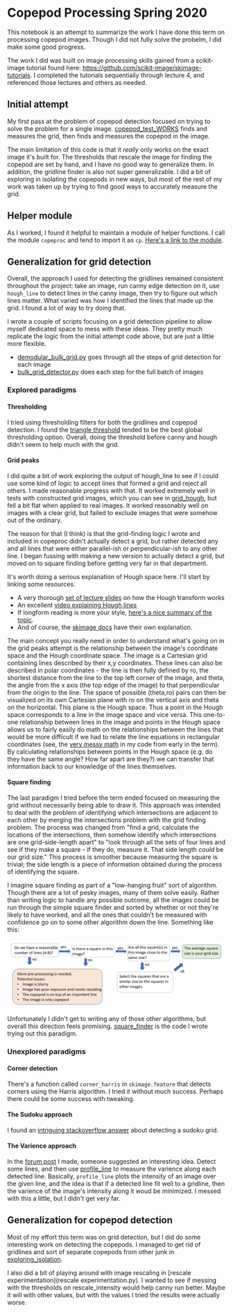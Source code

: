 # Copepod Processing Spring 2020

This notebook is an attempt to summarize the work I have done this term on processing copepod images. Though I did not fully solve the probelm, I did make some good progress. 

The work I did was built on image processing skills gained from a scikit-image tutorial found here: https://github.com/scikit-image/skimage-tutorials. I completed the tutorials sequentially through lecture 4, and referenced those lectures and others as needed. 

## Initial attempt

My first pass at the problem of copepod detection focused on trying to solve the problem for a single image. [copepod_test_WORKS](copepod_test_WORKS.py) finds and measures the grid, then finds and measures the copepod in the image.

The main limitation of this code is that it *really* only works on the exact image it's built for. The thresholds that rescale the image for finding the copepod are set by hand, and I have no good way to generalize them. In addition, the gridline finder is also not super generalizable. I did a bit of exploring in isolating the copepods in new ways, but most of the rest of my work was taken up by trying to find good ways to accurately measure the grid.

## Helper module
As I worked, I found it helpful to maintain a module of helper functions. I call the module `copeproc` and tend to import it as `cp`. [Here's a link to the module](copeproc.py).

## Generalization for grid detection

Overall, the approach I used for detecting the gridlines remained consistent throughout the project: take an image, run canny edge detection on it, use `hough_line` to detect lines in the canny image, then try to figure out which lines matter. What varied was how I identified the lines that made up the grid. I found a lot of way to try doing that.

I wrote a couple of scripts focusing on a grid detection pipeline to allow myself dedicated space to mess with these ideas. They pretty much replicate the logic from the initial attempt code above, but are just a little more flexible. 

* [demodular_bulk_grid.py](demodular_bulk_grid.py) goes through all the steps of grid detection for each image
* [bulk_grid_detector.py](bulk_grid_detector.py) does each step for the full batch of images

### Explored paradigms
#### Thresholding
I tried using thresholding filters for both the gridlines and copepod detection. I found the [triangle threshold](https://scikit-image.org/docs/stable/api/skimage.filters.html#skimage.filters.threshold_triangle) tended to be the best global thresholding option. Overall, doing the threshold before canny and hough didn't seem to help much with the grid.

#### Grid peaks
I did quite a bit of work exploring the output of hough_line to see if I could use some kind of logic to accept lines that formed a grid and reject all others. I made reasonable progress with that. It worked extremely well in tests with constructed grid images, which you can see in [grid_hough](grid_hough.py), but fell a bit flat when applied to real images. It worked reasonably well on images with a clear grid, but failed to exclude images that were somehow out of the ordinary. 

The reason for that (I think) is that the grid-finding logic I wrote and included in copeproc didn't actually detect a grid, but rather detected any and all lines that were either parallel-ish or perpendicular-ish to any other line. I began fussing with making a new version to actually detect a grid, but moved on to square finding before getting very far in that department.

It's worth doing a serious explanation of Hough space here. I'll start by linking some resources.
* A very thorough [set of lecture slides](http://dept.me.umn.edu/courses/me5286/vision/Notes/2015/ME5286-Lecture9.pdf) on how the Hough transform works
* An excellent [video explaining Hough lines](https://youtu.be/4zHbI-fFIlI)
* If longform reading is more your style, [here's a nice summary of the topic](http://web.ipac.caltech.edu/staff/fmasci/home/astro_refs/HoughTrans_lines_09.pdf).
* And of course, the [skimage docs](https://scikit-image.org/docs/stable/auto_examples/edges/plot_line_hough_transform.html?highlight=hough) have their own explanation.

The main concept you really need in order to understand what's going on in the grid peaks attempt is the relationship between the image's coordinate space and the Hough coordinate space. The image is a Cartesian grid containing lines described by their x,y coordinates. These lines can also be described in polar coordinates - the line is then fully defined by ro, the shortest distance from the line to the top left corner of the image, and theta, the angle from the x axis (the top edge of the image) to that perpendicular from the origin to the line. The space of possible (theta,ro) pairs can then be visualized on its own Cartesian plane with ro on the vertical axis and theta on the horizontal. This plane is the Hough space. Thus a point in the Hough space corresponds to a line in the image space and vice versa.
This one-to-one relationship between lines in the image and points in the Hough space allows us to fairly easily do math on the relationships between the lines that would be more difficult if we had to relate the line equations in rectangular coordinates (see, the [very messy math](https://github.com/liocoa/COA-improc-workstudy/blob/cde118c8ad796f5a8f994aa0a9f2ee17f901afb5/copepod_test_WORKS.py#L135) in my code from early in the term). By calculating relationships between points in the Hough space (e.g. do they have the same angle? How far apart are they?) we can transfer that information back to our knowledge of the lines themselves.

#### Square finding
The last paradigm I tried before the term ended focused on measuring the grid without necessarily being able to draw it. This approach was intended to deal with the problem of identifying which intersections are adjacent to each other by merging the intersections problem with the grid finding problem. The process was changed from "find a grid, calculate the locations of the intersections, then somehow identify which intersections are one grid-side-length apart" to "look through all the sets of four lines and see if they make a square - if they do, measure it. That side length *could* be our grid size." This process is smoother because measuring the square is trivial; the side length is a piece of information obtained during the process of identifying the square.

I imagine square finding as part of a "low-hanging fruit" sort of algorithm. Though there are a lot of pesky images, many of them solve easily. Rather than writing logic to handle any possible outcome, all the images could be run through the simple square finder and sorted by whether or not they're likely to have worked, and all the ones that couldn't be measured with confidence go on to some other algorithm down the line. Something like this:

![Like this!](algorithmflowchart.jpg)

Unfortunately I didn't get to writing any of those other algorithms, but overall this direction feels promising. [square_finder](square_finder.py) is the code I wrote trying out this paradigm.

### Unexplored paradigms
#### Corner detection
There's a function called `corner_harris` in `skimage.feature` that detects corners using the Harris algorithm. I tried it without much success. Perhaps there could be some success with tweaking.

#### The Sudoku approach
I found an [intriguing stackoverflow answer](https://stackoverflow.com/a/48963987) about detecting a sudoku grid.

#### The Varience approach
In the [forum post](https://forum.image.sc/t/detecting-and-measuring-gridlines-with-skimage/37738) I made, someone suggested an interesting idea. Detect some lines, and then use [profile_line](https://scikit-image.org/docs/dev/api/skimage.measure.html#skimage.measure.profile_line) to measure the varience along each detected line. Basically, `profile_line` plots the intensity of an image over the given line, and the idea is that if a detected line fit well to a gridline, then the varience of the image's intensity along it woud be minimized. I messed with this a little, but I didn't get very far.


## Generalization for copepod detection
Most of my effort this term was on grid detection, but I did do some interesting work on detecting the copepods. I managed to get rid of gridlines and sort of separate copepods from other junk in [exploring_isolation](exploring_isolation.py).

I also did a bit of playing around with image rescaling in [rescale experimentation](rescale experimentation.py). I wanted to see if messing with the thresholds on rescale_intensity would help canny run better. Maybe it will with other values, but with the values I tried the results were actually worse.
